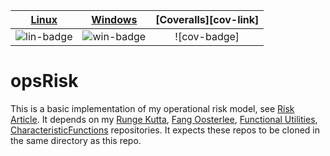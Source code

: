 | [Linux][lin-link] | [Windows][win-link] | [Coveralls][cov-link] |
| :---------------: | :-----------------: | :-------------------: |
| ![lin-badge]      | ![win-badge]        | ![cov-badge]          |

[lin-badge]: https://travis-ci.org/phillyfan1138/opsRisk.svg?branch=master "Travis build status"
[lin-link]:  https://travis-ci.org/phillyfan1138/opsRisk "Travis build status"
[win-badge]: https://ci.appveyor.com/api/projects/status/2kfu314cy7xx0fuy?svg=true
 "AppVeyor build status"
[win-link]:  https://ci.appveyor.com/project/phillyfan1138/opsrisk "AppVeyor build status"

# opsRisk
This is a basic implementation of my operational risk model, see [Risk Article](http://www.risk.net/journal-operational-risk/2454227/operational-loss-correlated-frequency-and-severity-analytical).  It depends on my <a href="https://github.com/phillyfan1138/RungeKutta">Runge Kutta</a>,  <a href="https://github.com/phillyfan1138/FangOost">Fang Oosterlee</a>,  <a href="https://github.com/phillyfan1138/FunctionalUtilities">Functional Utilities</a>, 
<a href="https://github.com/phillyfan1138/CharacteristicFunctions">CharacteristicFunctions</a> repositories. It expects these repos to be cloned in the same directory as this repo.

